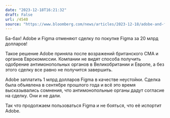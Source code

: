 ```yaml
---
date: "2023-12-18T16:21:32"
draft: False
url: /4540
source: "https://www.bloomberg.com/news/articles/2023-12-18/adobe-and-figma-terminate-20-billion-deal-after-regulator-clash"
---
```


Ба-бах! Adobe и Figma отменяют сделку по покупке Figma за 20 млрд долларов!

Такое решение Adobe приняла после возражений британского CMA и органов Еврокомиссии. Компании не видят способа получить одобрение антимонопольных органов в Великобритании и Европе, а без этого сделку все равно не получится завершить. 

Adobe заплатить 1 млрд долларов Figma в качестве неустойки. Сделка была объявлена в сентябре прошлого года и всё это время высказывались сомнения, что антимонопольные органы дадут согласие на сделку. Они и не дали.

Так что продолжаем пользоваться Figma и не бояться, что её испортит Adobe.
